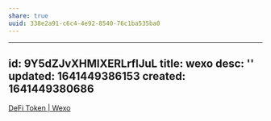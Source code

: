 ```yaml
---
share: true
uuid: 338e2a91-c6c4-4e92-8540-76c1ba535ba0
---
```

---
id: 9Y5dZJvXHMIXERLrflJuL
title: wexo
desc: ''
updated: 1641449386153
created: 1641449380686
---

[DeFi Token | Wexo](https://wexotoken.com/en/bounty)